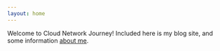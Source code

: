 ```yaml
---
layout: home
---
```


Welcome to Cloud Network Journey!  Included here is my blog site, and some information [about me](./about/). 